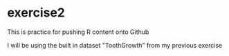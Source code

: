 # exercise2

This is practice for pushing R content onto Github

I will be using the built in dataset "ToothGrowth" from my previous exercise


